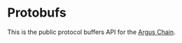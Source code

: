 # Protobufs

This is the public protocol buffers API for the [Argus Chain](https://github.com/argus-labs/argus).
